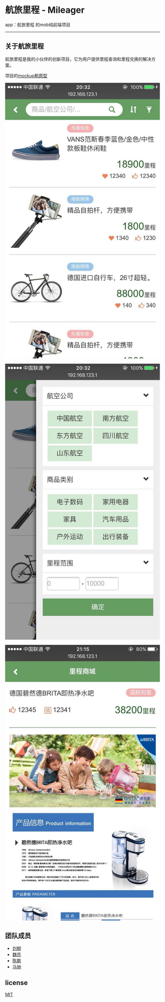 # 航旅里程 - Mileager
app：航旅里程 的mob纯前端项目

------

## 关于航旅里程

航旅里程是我的小伙伴的创新项目，它为用户提供里程查询和里程兑换的解决方案。

项目的[mockup粗原型](https://www.mockplus.cn/project/run/kpkNcqz2b1D07NgM?from=singlemessage&isappinstalled=0)

![](doc/d-1.jpg)

![](doc/d-3.jpg)

![](doc/d-4.jpg)

## 团队成员

* [刘柳](http://weibo.com/66cnu?is_all=1)
* [魏亮]()
* [陈鹏]()
* [马驰](http://www.himachi.cn)

## license

[MIT](LICENSE)

